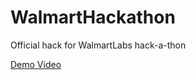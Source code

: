 # WalmartHackathon
Official hack for WalmartLabs hack-a-thon

[Demo Video](https://www.youtube.com/watch?v=DjU5HML9NjM)
